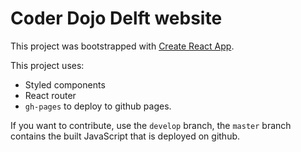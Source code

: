 # Coder Dojo Delft website

This project was bootstrapped with [Create React App](https://github.com/facebook/create-react-app).

This project uses:

- Styled components
- React router
- `gh-pages` to deploy to github pages.

If you want to contribute, use the `develop` branch, the `master` branch contains the built JavaScript that is deployed on github.
